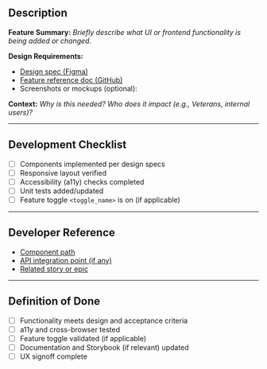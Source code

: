 ## Description

**Feature Summary:**
*Briefly describe what UI or frontend functionality is being added or changed.*

**Design Requirements:**

* [Design spec (Figma)]()
* [Feature reference doc (GitHub)]()
* Screenshots or mockups (optional):

**Context:**
*Why is this needed? Who does it impact (e.g., Veterans, internal users)?*

---

## Development Checklist

* [ ] Components implemented per design specs
* [ ] Responsive layout verified
* [ ] Accessibility (a11y) checks completed
* [ ] Unit tests added/updated
* [ ] Feature toggle `<toggle_name>` is on (if applicable)

---

## Developer Reference

* [Component path]()
* [API integration point (if any)]()
* [Related story or epic]()

---

## Definition of Done

* [ ] Functionality meets design and acceptance criteria
* [ ] a11y and cross-browser tested
* [ ] Feature toggle validated (if applicable)
* [ ] Documentation and Storybook (if relevant) updated
* [ ] UX signoff complete
